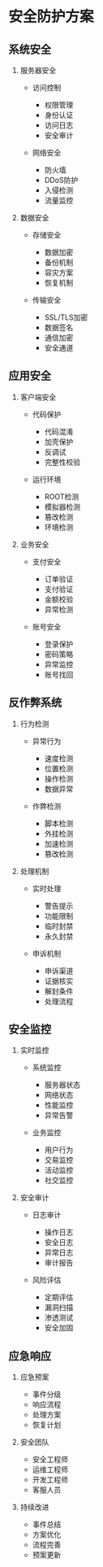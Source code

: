 # 安全防护方案

## 系统安全
1. 服务器安全
   - 访问控制
     * 权限管理
     * 身份认证
     * 访问日志
     * 安全审计
   
   - 网络安全
     * 防火墙
     * DDoS防护
     * 入侵检测
     * 流量监控

2. 数据安全
   - 存储安全
     * 数据加密
     * 备份机制
     * 容灾方案
     * 恢复机制
   
   - 传输安全
     * SSL/TLS加密
     * 数据签名
     * 通信加密
     * 安全通道

## 应用安全
1. 客户端安全
   - 代码保护
     * 代码混淆
     * 加壳保护
     * 反调试
     * 完整性校验
   
   - 运行环境
     * ROOT检测
     * 模拟器检测
     * 篡改检测
     * 环境检测

2. 业务安全
   - 支付安全
     * 订单验证
     * 支付验证
     * 金额校验
     * 异常检测
   
   - 账号安全
     * 登录保护
     * 密码策略
     * 异常监控
     * 账号找回

## 反作弊系统
1. 行为检测
   - 异常行为
     * 速度检测
     * 位置检测
     * 操作检测
     * 数据异常
   
   - 作弊检测
     * 脚本检测
     * 外挂检测
     * 加速检测
     * 篡改检测

2. 处理机制
   - 实时处理
     * 警告提示
     * 功能限制
     * 临时封禁
     * 永久封禁
   
   - 申诉机制
     * 申诉渠道
     * 证据核实
     * 解封条件
     * 处理流程

## 安全监控
1. 实时监控
   - 系统监控
     * 服务器状态
     * 网络状态
     * 性能监控
     * 异常告警
   
   - 业务监控
     * 用户行为
     * 交易监控
     * 活动监控
     * 社交监控

2. 安全审计
   - 日志审计
     * 操作日志
     * 安全日志
     * 异常日志
     * 审计报告
   
   - 风险评估
     * 定期评估
     * 漏洞扫描
     * 渗透测试
     * 安全加固

## 应急响应
1. 应急预案
   - 事件分级
   - 响应流程
   - 处理方案
   - 恢复计划

2. 安全团队
   - 安全工程师
   - 运维工程师
   - 开发工程师
   - 客服人员

3. 持续改进
   - 事件总结
   - 方案优化
   - 流程完善
   - 预案更新
